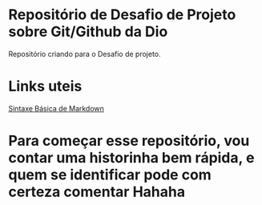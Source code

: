 # Repositório de Desafio de Projeto sobre Git/Github da Dio
Repositório criando para o Desafio de projeto.

# Links uteis
[Sintaxe Básica de Markdown](https://www.markdownguide.org/basic-syntax/)


# Para começar esse repositório, vou contar uma historinha bem rápida, e quem se identificar pode com certeza comentar **Hahaha**


